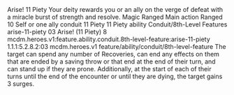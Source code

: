 <ability>
  <name>Arise!</name>
  <cost>11 Piety</cost>
  <flavor>Your deity rewards you or an ally on the verge of defeat with a miracle burst of strength and resolve.</flavor>
  <keywords>
    <keyword>Magic</keyword>
    <keyword>Ranged</keyword>
  </keywords>
  <type>Main action</type>
  <distance>Ranged 10</distance>
  <target>Self or one ally</target>
  <metadata>
    <class>conduit</class>
    <cost>11 Piety</cost>
    <cost_amount>11</cost_amount>
    <cost_resource>Piety</cost_resource>
    <feature_type>ability</feature_type>
    <file_dpath>Conduit/8th-Level Features</file_dpath>
    <item_id>arise-11-piety</item_id>
    <item_index>03</item_index>
    <item_name>Arise! (11 Piety)</item_name>
    <level>8</level>
    <scc>mcdm.heroes.v1:feature.ability.conduit.8th-level-feature:arise-11-piety</scc>
    <scdc>1.1.1:5.2.8.2:03</scdc>
    <source>mcdm.heroes.v1</source>
    <type>feature/ability/conduit/8th-level-feature</type>
  </metadata>
  <effects>
    <effect type="mundane">The target can spend any number of Recoveries, can end any effects on them that are ended by a saving throw or that end at the end of their turn, and can stand up if they are prone. Additionally, at the start of each of their turns until the end of the encounter or until they are dying, the target gains 3 surges.</effect>
  </effects>
</ability>
